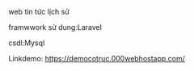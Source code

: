 web tin tức lịch sử

framwwork sử dung:Laravel

csdl:Mysql

Linkdemo: https://democotruc.000webhostapp.com/
